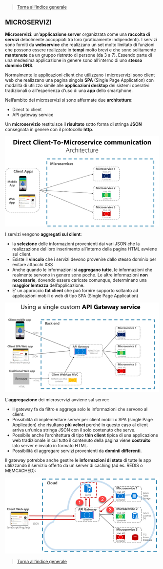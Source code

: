 >[Torna all'indice generale](main.md)
## **MICROSERVIZI**

**Microservizi**: un'**applicazione server** organizzata come una **raccolta di servizi** debolmente accoppiati tra loro (praticamente indipendenti). I servizi sono forniti da **webservice** che realizzano un set molto limitato di funzioni che possono essere realizzate in **tempi** molto brevi e che sono solitamente **mantenute** da un gruppo ristretto di persone (da 3 a 7). Essendo parte di una medesima applicazione in genere sono all’interno di uno **stesso dominio DNS**. 

Normalmente le applicazioni client che utilizzano i microservizi sono client web che realizzano una pagina singola  **SPA** (Single Page Application) con modalità di utilizzo simile alle **applicazioni desktop** dei sistemi operativi tradizionali o all'esperienza d'uso di una **app** dello smartphone.

Nell’ambito dei microservizi si sono affermate due **architetture**:
-	Direct to client
-	API gateway service

Un **microservizio** restituisce il **risultato** sotto forma di stringa **JSON** consegnata in genere con il protocollo **http**.

 ![directmicro](directmicro.png)
 

I servizi vengono **aggregati sul client**: 
-	la **selezione** delle informazioni provenienti dai vari JSON che la realizzazione del loro inserimento all’interno della pagina HTML avviene sul client.
-	Esiste il **vincolo** che i servizi devono provenire dallo stesso dominio per evitare attacchi XSS
-	Anche quando le informazioni si **aggregano tutte**, le informazioni che realmente servono in genere sono poche. Le altre informazioni **non necessarie**, dovendo essere caricate comunque, determinano una **maggior lentezza** dell’applicazione.
-	E’ un approccio **fat client** che può fornire supporto soltanto ad applicazioni mobili o web di tipo SPA (Single Page Application)
 
 ![gatewaymicro](gatewaymicro.png)

L’**aggregazione** dei microservizi avviene sul server:
-	Il gateway fa da filtro e aggrega solo le informazioni che servono al client.
-	Possibilità di implementare server per client mobili o SPA (single Page Application) che risultano **più veloci** perché in questo caso al client arriva un’unica stringa JSON con il solo contenuto che serve.
-	Possibile anche l’architettura di tipo **thin client** tipica di una applicazione web tradizionale in cui tutto il contenuto della pagina viene **costruito** lato server e inviato in formato HTML. 
-	Possibilità di aggregare servizi provenienti da **dominii differenti**.


Il gateway potrebbe anche gestire le **informazioni di stato** di tutte le app utilizzando il servizio offerto da un server di caching (ad es. REDIS o MEMCACHED):

![redis](caching-in-a-cloud-native-app.png)

>[Torna all'indice generale](main.md)
